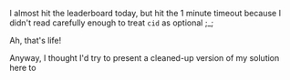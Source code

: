 I almost hit the leaderboard today, but hit the 1 minute timeout because I
didn't read carefully enough to treat `cid` as optional ;\_;

Ah, that's life!

Anyway, I thought I'd try to present a cleaned-up version of my solution here
to 

